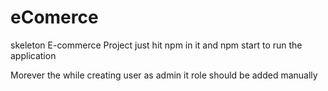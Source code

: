 # eComerce
skeleton E-commerce Project
just hit npm in it 
and npm start to run the application


Morever the while creating user as admin it role should be added manually
